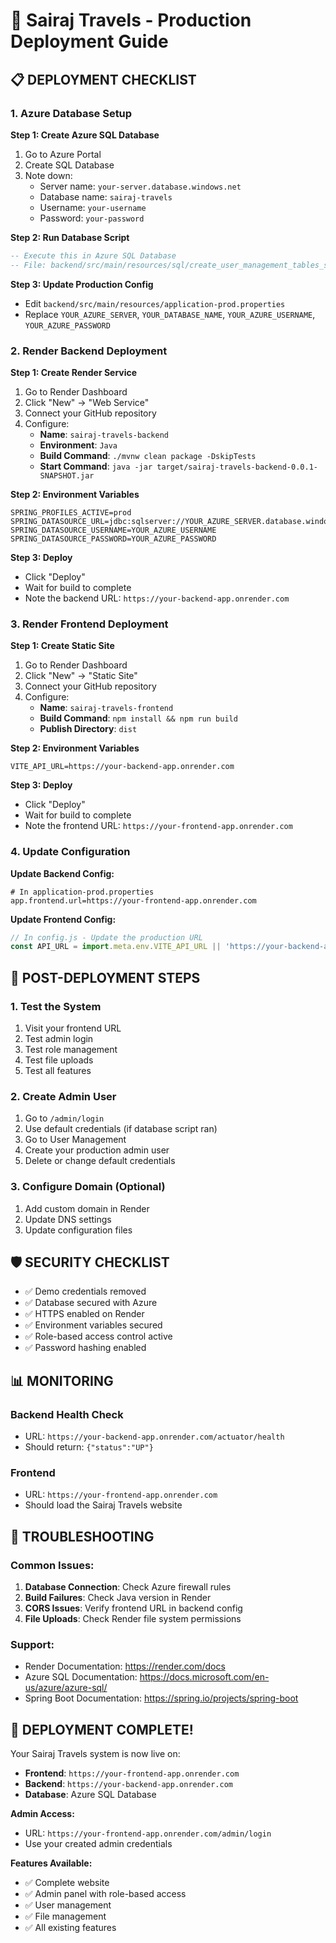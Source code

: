 # 🚀 Sairaj Travels - Production Deployment Guide

## 📋 **DEPLOYMENT CHECKLIST**

### **1. Azure Database Setup**

**Step 1: Create Azure SQL Database**
1. Go to Azure Portal
2. Create SQL Database
3. Note down:
   - Server name: `your-server.database.windows.net`
   - Database name: `sairaj-travels`
   - Username: `your-username`
   - Password: `your-password`

**Step 2: Run Database Script**
```sql
-- Execute this in Azure SQL Database
-- File: backend/src/main/resources/sql/create_user_management_tables_sqlserver.sql
```

**Step 3: Update Production Config**
- Edit `backend/src/main/resources/application-prod.properties`
- Replace `YOUR_AZURE_SERVER`, `YOUR_DATABASE_NAME`, `YOUR_AZURE_USERNAME`, `YOUR_AZURE_PASSWORD`

### **2. Render Backend Deployment**

**Step 1: Create Render Service**
1. Go to Render Dashboard
2. Click "New" → "Web Service"
3. Connect your GitHub repository
4. Configure:
   - **Name**: `sairaj-travels-backend`
   - **Environment**: `Java`
   - **Build Command**: `./mvnw clean package -DskipTests`
   - **Start Command**: `java -jar target/sairaj-travels-backend-0.0.1-SNAPSHOT.jar`

**Step 2: Environment Variables**
```
SPRING_PROFILES_ACTIVE=prod
SPRING_DATASOURCE_URL=jdbc:sqlserver://YOUR_AZURE_SERVER.database.windows.net:1433;database=YOUR_DATABASE_NAME;encrypt=true;trustServerCertificate=false;hostNameInCertificate=*.database.windows.net;loginTimeout=30;
SPRING_DATASOURCE_USERNAME=YOUR_AZURE_USERNAME
SPRING_DATASOURCE_PASSWORD=YOUR_AZURE_PASSWORD
```

**Step 3: Deploy**
- Click "Deploy"
- Wait for build to complete
- Note the backend URL: `https://your-backend-app.onrender.com`

### **3. Render Frontend Deployment**

**Step 1: Create Static Site**
1. Go to Render Dashboard
2. Click "New" → "Static Site"
3. Connect your GitHub repository
4. Configure:
   - **Name**: `sairaj-travels-frontend`
   - **Build Command**: `npm install && npm run build`
   - **Publish Directory**: `dist`

**Step 2: Environment Variables**
```
VITE_API_URL=https://your-backend-app.onrender.com
```

**Step 3: Deploy**
- Click "Deploy"
- Wait for build to complete
- Note the frontend URL: `https://your-frontend-app.onrender.com`

### **4. Update Configuration**

**Update Backend Config:**
```properties
# In application-prod.properties
app.frontend.url=https://your-frontend-app.onrender.com
```

**Update Frontend Config:**
```javascript
// In config.js - Update the production URL
const API_URL = import.meta.env.VITE_API_URL || 'https://your-backend-app.onrender.com';
```

## 🔧 **POST-DEPLOYMENT STEPS**

### **1. Test the System**
1. Visit your frontend URL
2. Test admin login
3. Test role management
4. Test file uploads
5. Test all features

### **2. Create Admin User**
1. Go to `/admin/login`
2. Use default credentials (if database script ran)
3. Go to User Management
4. Create your production admin user
5. Delete or change default credentials

### **3. Configure Domain (Optional)**
1. Add custom domain in Render
2. Update DNS settings
3. Update configuration files

## 🛡️ **SECURITY CHECKLIST**

- ✅ Demo credentials removed
- ✅ Database secured with Azure
- ✅ HTTPS enabled on Render
- ✅ Environment variables secured
- ✅ Role-based access control active
- ✅ Password hashing enabled

## 📊 **MONITORING**

### **Backend Health Check**
- URL: `https://your-backend-app.onrender.com/actuator/health`
- Should return: `{"status":"UP"}`

### **Frontend**
- URL: `https://your-frontend-app.onrender.com`
- Should load the Sairaj Travels website

## 🚨 **TROUBLESHOOTING**

### **Common Issues:**
1. **Database Connection**: Check Azure firewall rules
2. **Build Failures**: Check Java version in Render
3. **CORS Issues**: Verify frontend URL in backend config
4. **File Uploads**: Check Render file system permissions

### **Support:**
- Render Documentation: https://render.com/docs
- Azure SQL Documentation: https://docs.microsoft.com/en-us/azure/azure-sql/
- Spring Boot Documentation: https://spring.io/projects/spring-boot

## 🎉 **DEPLOYMENT COMPLETE!**

Your Sairaj Travels system is now live on:
- **Frontend**: `https://your-frontend-app.onrender.com`
- **Backend**: `https://your-backend-app.onrender.com`
- **Database**: Azure SQL Database

**Admin Access:**
- URL: `https://your-frontend-app.onrender.com/admin/login`
- Use your created admin credentials

**Features Available:**
- ✅ Complete website
- ✅ Admin panel with role-based access
- ✅ User management
- ✅ File management
- ✅ All existing features

